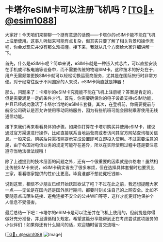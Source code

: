 # 卡塔尔eSIM卡可以注册飞机吗？[[TG💪+ @esim1088](https://t.me/s/esim1088)]

大家好！今天咱们来聊聊一个挺有意思的话题——卡塔尔的eSIM卡能不能在飞机上注册使用。这事儿听起来可能有点复杂，但其实只要了解了相关背景和操作流程，你会发现它并没有那么难搞懂。接下来，我就从几个方面给大家详细讲解一下。

首先，什么是eSIM卡呢？简单来说，eSIM卡就是一种嵌入式芯片，可以直接安装在手机或平板电脑等设备中，而不需要传统的物理SIM卡。这种技术的好处在于，用户无需频繁更换SIM卡就可以轻松切换运营商服务，尤其是在国际旅行时非常方便。对于经常往返于不同国家的人来说，eSIM卡简直就是神器！

那么，问题来了：卡塔尔的eSIM卡究竟能不能在飞机上注册呢？答案是肯定的，但是需要满足一定的条件才行。首先，你需要确保你的电子设备支持eSIM功能，并且已经成功激活了卡塔尔当地的eSIM卡套餐。其次，在登机前，你需要提前与航空公司确认是否允许使用移动网络服务，因为有些航班可能会限制乘客使用无线通信功能。

接下来我们再来看看具体的步骤。如果你打算在卡塔尔购买并使用eSIM卡，建议通过官方渠道进行操作，比如直接联系当地运营商或者访问其官方网站查询相关信息。一般来说，购买后只需按照提示完成设置即可立即投入使用。不过需要注意的是，由于各国对电信业务的规定可能存在差异，所以在实际使用过程中还是要注意遵守当地法律法规哦！

除了上述提到的技术层面的问题之外，还有一个很重要的因素就是价格啦！虽然相比传统SIM卡来说，eSIM卡确实省去了很多麻烦，但在选择具体套餐时也要货比三家，看看哪家提供的性价比更高。毕竟谁都不想花冤枉钱嘛~

说到这里，相信不少朋友已经开始跃跃欲试了吧？不过在此之前，我还想提醒大家一点——无论是在国内还是国外旅行期间，都要时刻关注自己的上网安全。比如不要随意点击陌生链接、避免连接不安全的公共WiFi等等，这样才能更好地保护个人信息不受侵害。

最后总结一下吧：卡塔尔的eSIM卡是可以注册并在飞机上使用的，但前提是你得做好充分准备，并且遵循相关规定。希望这篇分享能帮到正在考虑尝试这项服务的小伙伴们！如果你还有什么疑问的话，欢迎随时留言交流哦～

[[TG💪+ @esim1088](https://t.me/s/esim1088) ![Image](https://i.postimg.cc/4NQfJmqS/Snipaste-2025-05-13-00-14-12.png)]